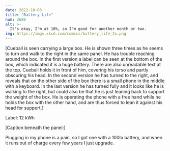 ```yaml
---
date: 2022-10-03
title: "Battery Life"
num: 2680
alt: >-
  It's okay, I'm at 10%, so I'm good for another month or two.
img: https://imgs.xkcd.com/comics/battery_life_2x.png
---
```

[Cueball is seen carrying a large box. He is shown three times as he seems to turn and walk to the right in the same panel. He has trouble reaching around the box. In the first version a label can be seen at the bottom of the box, which indicated it is a huge battery. There are also unreadable text at the top. Cueball holds it in front of him, covering his torso and partly obscuring his head. In the second version he has turned to the right, and reveals that on the other side of the box there is a small phone in the middle with a keyboard. In the last version he has turned fully and it looks like he is walking to the right, but could also be that he is just leaning back to support the weight of the box. He is operating the phone with a free hand while he holds the box with the other hand, and are thus forced to lean it against his head for support.]

Label: 12 kWh

[Caption beneath the panel:]

Plugging in my phone is a pain, so I got one with a 100lb battery, and when it runs out of charge every few years I just upgrade.